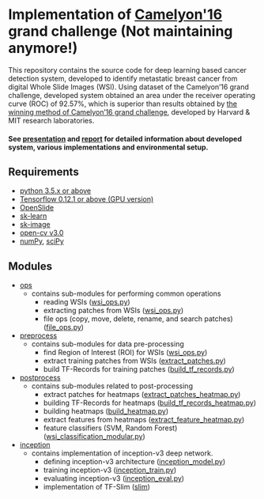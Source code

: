 # Implementation of [Camelyon'16](https://camelyon16.grand-challenge.org/) grand challenge (Not maintaining anymore!)

This repository contains the source code for deep learning based cancer detection system, developed to identify metastatic breast cancer from digital Whole Slide Images (WSI). Using dataset of the Camelyon’16 grand challenge, developed system obtained an area under the receiver operating curve (ROC) of 92.57%, which is superior than results obtained by [the winning method of Camelyon’16 grand challenge](https://camelyon16.grand-challenge.org/results/), developed by Harvard & MIT research laboratories.

#### See [presentation](presentation.pdf) and [report](report.pdf) for detailed information about developed system, various implementations and environmental setup.

## Requirements
  - [python 3.5.x or above](https://www.python.org/downloads/)
  - [Tensorflow 0.12.1 or above (GPU version)](https://github.com/tensorflow/tensorflow)
  - [OpenSlide](http://openslide.org/download/)
  - [sk-learn](http://scikit-learn.org/stable/)
  - [sk-image](http://scikit-image.org/docs/dev/api/skimage.html)
  - [open-cv v3.0](http://docs.opencv.org/3.1.0/d5/de5/tutorial_py_setup_in_windows.html)
  - [numPy](https://github.com/numpy/numpy), [sciPy](https://github.com/scipy/scipy)

## Modules
  - [ops](camelyon16/ops)
    - contains sub-modules for performing common operations 
      - reading WSIs ([wsi_ops.py](camelyon16/ops/wsi_ops.py))
      - extracting patches from WSIs ([wsi_ops.py](camelyon16/ops/wsi_ops.py))
      - file ops (copy, move, delete, rename, and search patches) ([file_ops.py](camelyon16/ops/file_ops.py))
  - [preprocess](camelyon16/preprocess)
    - contains sub-modules for data pre-processing
      - find Region of Interest (ROI) for WSIs ([wsi_ops.py](camelyon16/ops/wsi_ops.py))
      - extract training patches from WSIs ([extract_patches.py](camelyon16/preprocess/extract_patches.py))
      - build TF-Records for training patches ([build_tf_records.py](camelyon16/preprocess/build_tf_records.py))
  - [postprocess](camelyon16/postprocess)
    - contains sub-modules related to post-processing
      - extract patches for heatmaps ([extract_patches_heatmap.py](camelyon16/postprocess/extract_patches_heatmap.py))
      - building TF-Records for heatmaps ([build_tf_records_heatmap.py](camelyon16/postprocess/build_tf_records_heatmap.py))
      - building heatmaps ([build_heatmap.py](camelyon16/postprocess/build_heatmap.py))
      - extract features from heatmaps ([extract_feature_heatmap.py](camelyon16/postprocess/extract_feature_heatmap.py))
      - feature classifiers (SVM, Random Forest) ([wsi_classification_modular.py](camelyon16/postprocess/wsi_classification_modular.py))
  - [inception](camelyon16/inception)
    - contains implementation of inception-v3 deep network.
      - defining inception-v3 architecture ([inception_model.py](camelyon16/inception/slim/inception_model.py))
      - training inception-v3 ([inception_train.py](camelyon16/inception/inception_train.py))
      - evaluating inception-v3 ([inception_eval.py](camelyon16/inception/inception_eval.py))
      - implementation of TF-Slim ([slim](camelyon16/inception/slim))
